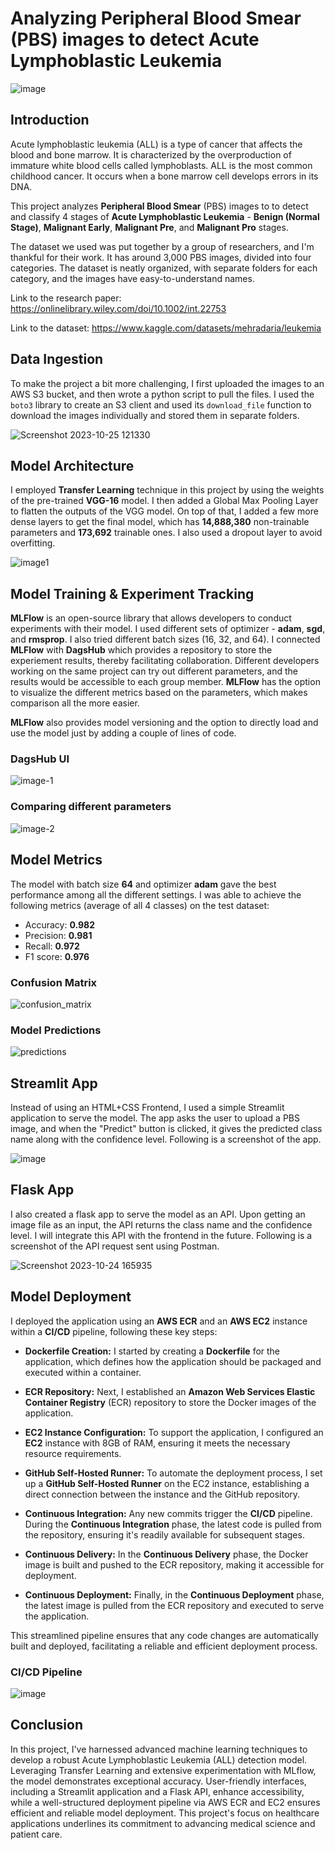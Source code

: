 # Analyzing Peripheral Blood Smear (PBS) images to detect Acute Lymphoblastic Leukemia
![image](https://github.com/mohd-arham-islam/Blood-Cancer-Detection/assets/111959286/0cf587e6-79dd-43cc-9bb7-b695c0753574)

## Introduction
Acute lymphoblastic leukemia (ALL) is a type of cancer that affects the blood and bone marrow. It is characterized by the overproduction of immature white blood cells called lymphoblasts. ALL is the most common childhood cancer. It occurs when a bone marrow cell develops errors in its DNA.

This project analyzes **Peripheral Blood Smear** (PBS) images to to detect and classify 4 stages of **Acute Lymphoblastic Leukemia** - **Benign (Normal Stage)**, **Malignant Early**, **Malignant Pre**, and **Malignant Pro** stages.

The dataset we used was put together by a group of researchers, and I'm thankful for their work. It has around 3,000 PBS images, divided into four categories. The dataset is neatly organized, with separate folders for each category, and the images have easy-to-understand names.

Link to the research paper: https://onlinelibrary.wiley.com/doi/10.1002/int.22753

Link to the dataset: https://www.kaggle.com/datasets/mehradaria/leukemia


## Data Ingestion
To make the project a bit more challenging, I first uploaded the images to an AWS S3 bucket, and then wrote a python script to pull the files. I used the `boto3` library to create an S3 client and used its `download_file` function to download the images individually and stored them in separate folders.

![Screenshot 2023-10-25 121330](https://github.com/mohd-arham-islam/Blood-Cancer-Detection/assets/111959286/9a6b6686-c629-4e60-affe-c3efe0784100)


## Model Architecture
I employed **Transfer Learning** technique in this project by using the weights of the pre-trained **VGG-16** model. I then added a Global Max Pooling Layer to flatten the outputs of the VGG model. On top of that, I added a few more dense layers to get the final model, which has **14,888,380** non-trainable parameters and **173,692** trainable ones. I also used a dropout layer to avoid overfitting.

![image1](https://github.com/mohd-arham-islam/Blood-Cancer-Detection/assets/111959286/8b4be610-1476-49e0-9233-8f329df6f030)


## Model Training & Experiment Tracking
**MLFlow** is an open-source library that allows developers to conduct experiments with their model. I used different sets of optimizer - **adam**, **sgd**, and **rmsprop**. I also tried different batch sizes (16, 32, and 64). I connected **MLFlow** with **DagsHub** which provides a repository to store the experiement results, thereby facilitating collaboration. Different developers working on the same project can try out different parameters, and the results would be accessible to each group member. **MLFlow** has the option to visualize the different metrics based on the parameters, which makes comparison all the more easier.

**MLFlow** also provides model versioning and the option to directly load and use the model just by adding a couple of lines of code.

### DagsHub UI
![image-1](https://github.com/mohd-arham-islam/Blood-Cancer-Detection/assets/111959286/4690b29a-0051-46ab-b89c-998693468f0a)

### Comparing different parameters
![image-2](https://github.com/mohd-arham-islam/Blood-Cancer-Detection/assets/111959286/df9c1226-daf8-4b06-9afb-55e268ef7866)

## Model Metrics
The model with batch size **64** and optimizer **adam** gave the best performance among all the different settings. I was able to achieve the following metrics (average of all 4 classes) on the test dataset:

* Accuracy: **0.982**
* Precision: **0.981**
* Recall: **0.972**
* F1 score: **0.976**

### Confusion Matrix
![confusion_matrix](https://github.com/mohd-arham-islam/Blood-Cancer-Detection/assets/111959286/1058fdc5-b7ff-4987-9d1c-e0f193833af6)


### Model Predictions
![predictions](https://github.com/mohd-arham-islam/Blood-Cancer-Detection/assets/111959286/c68cb12c-7685-4d89-b10d-ffd8358ec013)


## Streamlit App
Instead of using an HTML+CSS Frontend, I used a simple Streamlit application to serve the model. The app asks the user to upload a PBS image, and when the "Predict" button is clicked, it gives the predicted class name along with the confidence level. Following is a screenshot of the app.

![image](https://github.com/mohd-arham-islam/Blood-Cancer-Detection/assets/111959286/8262df3d-9389-4871-91e3-74f30daa2497)


## Flask App
I also created a flask app to serve the model as an API. Upon getting an image file as an input, the API returns the class name and the confidence level. I will integrate this API with the frontend in the future.
Following is a screenshot of the API request sent using Postman.

![Screenshot 2023-10-24 165935](https://github.com/mohd-arham-islam/Blood-Cancer-Detection/assets/111959286/fd698b31-8ea9-41a7-a50b-9015b3afae50)


## Model Deployment
I deployed the application using an **AWS ECR** and an **AWS EC2** instance within a **CI/CD** pipeline, following these key steps:

* **Dockerfile Creation:** I started by creating a **Dockerfile** for the application, which defines how the application should be packaged and executed within a container.

* **ECR Repository:** Next, I established an **Amazon Web Services Elastic Container Registry** (ECR) repository to store the Docker images of the application.

* **EC2 Instance Configuration:** To support the application, I configured an **EC2** instance with 8GB of RAM, ensuring it meets the necessary resource requirements.

* **GitHub Self-Hosted Runner:** To automate the deployment process, I set up a **GitHub Self-Hosted Runner** on the EC2 instance, establishing a direct connection between the instance and the GitHub repository.

* **Continuous Integration:** Any new commits trigger the **CI/CD** pipeline. During the **Continuous Integration** phase, the latest code is pulled from the repository, ensuring it's readily available for subsequent stages.

* **Continuous Delivery:** In the **Continuous Delivery** phase, the Docker image is built and pushed to the ECR repository, making it accessible for deployment.

* **Continuous Deployment:** Finally, in the **Continuous Deployment** phase, the latest image is pulled from the ECR repository and executed to serve the application.

This streamlined pipeline ensures that any code changes are automatically built and deployed, facilitating a reliable and efficient deployment process.

### CI/CD Pipeline
![image](https://github.com/mohd-arham-islam/Blood-Cancer-Detection/assets/111959286/b9a47022-a200-4235-a0f7-bd1b8a87e8d8)


## Conclusion
In this project, I've harnessed advanced machine learning techniques to develop a robust Acute Lymphoblastic Leukemia (ALL) detection model. Leveraging Transfer Learning and extensive experimentation with MLflow, the model demonstrates exceptional accuracy. User-friendly interfaces, including a Streamlit application and a Flask API, enhance accessibility, while a well-structured deployment pipeline via AWS ECR and EC2 ensures efficient and reliable model deployment. This project's focus on healthcare applications underlines its commitment to advancing medical science and patient care.
